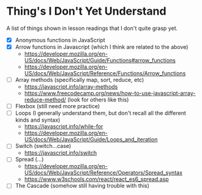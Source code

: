 # Thing's I Don't Yet Understand

A list of things shown in lesson readings that I don't quite grasp yet.

- [x] Anonymous functions in JavaScript
- [x] Arrow functions in Javascript (which I think are related to the above)
    - https://developer.mozilla.org/en-US/docs/Web/JavaScript/Guide/Functions#arrow_functions
    - https://developer.mozilla.org/en-US/docs/Web/JavaScript/Reference/Functions/Arrow_functions
- [ ] Array methods (specifically map, sort, reduce, etc)
    - https://javascript.info/array-methods
    - https://www.freecodecamp.org/news/how-to-use-javascript-array-reduce-method/ (look for others like this)
- [ ] Flexbox (still need more practice)
- [ ] Loops (I generally understand them, but don't recall all the different kinds and syntax)
    - https://javascript.info/while-for
    - https://developer.mozilla.org/en-US/docs/Web/JavaScript/Guide/Loops_and_iteration
- [ ] Switch (switch...case)
    - https://javascript.info/switch
- [ ] Spread (...)
    - https://developer.mozilla.org/en-US/docs/Web/JavaScript/Reference/Operators/Spread_syntax
    - https://www.w3schools.com/react/react_es6_spread.asp
- [ ] The Cascade (somehow still having trouble with this)